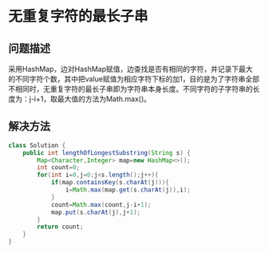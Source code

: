 # 无重复字符的最长子串
## 问题描述
采用HashMap，边对HashMap赋值，边查找是否有相同的字符，并记录下最大的不同字符个数，其中把value赋值为相应字符下标的加1，目的是为了字符串全部不相同时，无重复字符的最长子串即为字符串本身长度。不同字符的子字符串的长度为：j-i+1，取最大值的方法为Math.max()。
## 解决方法
```java
class Solution {
    public int lengthOfLongestSubstring(String s) {
        Map<Character,Integer> map=new HashMap<>(); 
        int count=0;
        for(int i=0,j=0;j<s.length();j++){
            if(map.containsKey(s.charAt(j))){
                i=Math.max(map.get(s.charAt(j)),i);
            }
            count=Math.max(count,j-i+1);
            map.put(s.charAt(j),j+1);
        }
        return count;
    }
}
```
